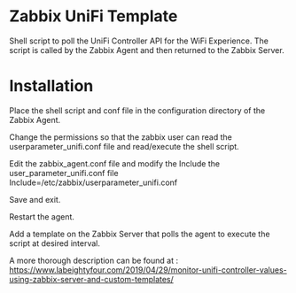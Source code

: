 # Zabbix UniFi Template

Shell script to poll the UniFi Controller API for the WiFi Experience. The script is called by the Zabbix Agent and then returned to the Zabbix Server.

# Installation
Place the shell script and conf file in the configuration directory of the Zabbix Agent. 

Change the permissions so that the zabbix user can read the userparameter_unifi.conf file and read/execute the shell script.

Edit the zabbix_agent.conf file and modify the Include the user_parameter_unifi.conf file
Include=/etc/zabbix/userparameter_unifi.conf

Save and exit.

Restart the agent.

Add a template on the Zabbix Server that polls the agent to execute the script at desired interval.

A more thorough description can be found at :
https://www.labeightyfour.com/2019/04/29/monitor-unifi-controller-values-using-zabbix-server-and-custom-templates/ 


